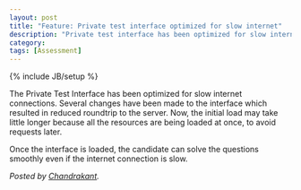 ```yaml
---
layout: post
title: "Feature: Private test interface optimized for slow internet"
description: "Private test interface has been optimized for slow internet connections"
category:
tags: [Assessment]
---
```

{% include JB/setup %}

The Private Test Interface has been optimized for slow internet connections.
Several changes have been made to the interface which resulted in reduced
roundtrip to the server. Now, the initial load may take little longer because
all the resources are being loaded at once, to avoid requests later.

Once the interface is loaded, the candidate can solve the questions smoothly
even if the internet connection is slow.

*Posted by [Chandrakant](http://hck.re/ck).*